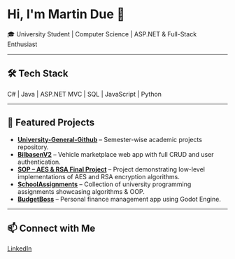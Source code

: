 # Hi, I'm Martin Due 👋

🎓 University Student | Computer Science | ASP.NET & Full-Stack Enthusiast

---

## 🛠️ Tech Stack
C# | Java | ASP.NET MVC | SQL | JavaScript | Python

---

## 📌 Featured Projects
- **[University-General-Github](https://github.com/mdue1337/University-General-Github)** – Semester-wise academic projects repository.
- **[BilbasenV2](https://github.com/mdue1337/BilbasenV2)** – Vehicle marketplace web app with full CRUD and user authentication.
- **[SOP – AES & RSA Final Project](https://github.com/mdue1337/SOP)** – Project demonstrating low-level implementations of AES and RSA encryption algorithms.
- **[SchoolAssignments](https://github.com/mdue1337/SchoolAssignments)** – Collection of university programming assignments showcasing algorithms & OOP.
- **[BudgetBoss](https://github.com/mdue1337/BudgetBoss)** – Personal finance management app using Godot Engine.

---

## 📫 Connect with Me
[LinkedIn](https://www.linkedin.com/in/martindue/)

